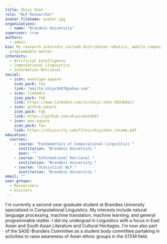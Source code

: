 ```yaml
---
title: Shiyi Shen
role: "NLP Researcher"
avatar_filename: avatar.jpg
organizations:
  - name: "Brandeis University"
superuser: true
authors:
  - admin
bio: My research interests include distributed robotics, mobile computing and
  programmable matter.
interests:
  - Artificial Intelligence
  - Computational Linguistics
  - Information Retrieval
social:
  - icon: envelope-square
    icon_pack: fas
    link: "mailto:shiys3447@yahoo.com"
  - icon: linkedin
    icon_pack: fab
    link: https://www.linkedin.com/in/shiyi-shen-5833b4a7/
  - icon: github-square
    icon_pack: fab
    link: https://github.com/shiyishen3447
  - icon: pen-square
    icon_pack: fas
    link: https://shiyisrsly.com/files/shiyishen_resume.pdf
education:
  courses:
    - course: "Fundamentals of Computational Linguistics "
      institution: "Brandeis University "
      year: ""
    - course: "Informational Retrieval "
      institution: "Brandeis University "
    - course: "Statistical NLP "
      institution: "Brandeis University "
email: ""
user_groups:
  - Researchers
  - Visitors
---
```

I'm currently a second-year graduate student at Brandies University specialized in Computational Linguistics. My interests include natural language processing, machine translation, machine learning, and general programmable matter. I did my undergrad in Linguistics with a focus in East Asian and South Asian Literature and Cultural Heritages. I'm now also part of the SASE-Brandeis Committee as a student body committee partaking in activities to raise awareness of Asian ethnic groups in the STEM field.